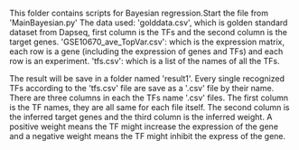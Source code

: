 This folder contains scripts for Bayesian regression.Start the file from 'MainBayesian.py'
The data used:
'golddata.csv', which is golden standard dataset from Dapseq, first column is the TFs and
the second column is the target genes.
'GSE10670_ave_TopVar.csv': which is the expression matrix, each row is a gene (including the expression
of genes and TFs) and each row is an experiment.
'tfs.csv': which is a list of the names of all the TFs.

The result will be save in a folder named 'result1'. Every single recognized TFs according to the
'tfs.csv' file are save as a '.csv' file by their name. There are three columns in
each the TFs name '.csv' files. The first column is the TF names, they are all same
for each file itself. The second column is the inferred target genes and the third column
is the inferred weight. A positive weight means the TF might increase the expression
of the gene and a negative weight means the TF might inhibit the express of the
gene.
